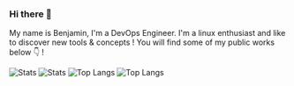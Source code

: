 ### Hi there 👋

My name is Benjamin, I'm a DevOps Engineer. I'm a linux enthusiast and like to discover new tools & concepts !
You will find some of my public works below :point_down: !

![Stats](https://github-readme-stats.vercel.app/api?username=benjaminBoboul&count_private=true&theme=graywhite&hide_border=true#gh-light-mode-only)
![Stats](https://github-readme-stats.vercel.app/api?username=benjaminBoboul&count_private=true&theme=dark&hide_border=true#gh-dark-mode-only)
![Top Langs](https://github-readme-stats.vercel.app/api/top-langs/?username=benjaminBoboul&layout=compact&langs_count=8&hide=jupyter%20notebook,css&theme=graywhite&hide_border=true#gh-light-mode-only)
![Top Langs](https://github-readme-stats.vercel.app/api/top-langs/?username=benjaminBoboul&layout=compact&langs_count=8&hide=jupyter%20notebook,css&theme=dark&hide_border=true#gh-dark-mode-only)
